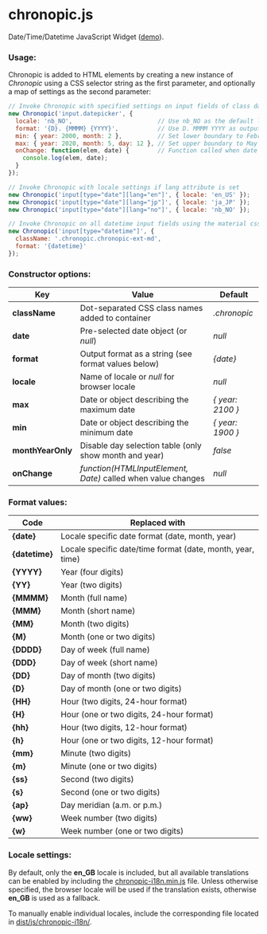 # chronopic.js
Date/Time/Datetime JavaScript Widget ([demo](http://npolar.github.io/chronopic.js/demo/)).

### Usage:
Chronopic is added to HTML elements by creating a new instance of *Chronopic* using a CSS selector string as the first parameter, and optionally a map of settings as the second parameter:

```javascript
// Invoke Chronopic with specified settings on input fields of class datepicker
new Chronopic('input.datepicker', {
  locale: 'nb_NO',                        // Use nb_NO as the default locale
  format: '{D}. {MMMM} {YYYY}',           // Use D. MMMM YYYY as output format
  min: { year: 2000, month: 2 },          // Set lower boundary to February 2000
  max: { year: 2020, month: 5, day: 12 }, // Set upper boundary to May 12. 2020
  onChange: function(elem, date) {        // Function called when date is changed
    console.log(elem, date);
  }
});
```
```javascript
// Invoke Chronopic with locale settings if lang attribute is set
new Chronopic('input[type="date"][lang="en"]', { locale: 'en_US' });
new Chronopic('input[type="date"][lang="jp"]', { locale: 'ja_JP' });
new Chronopic('input[type="date"][lang="no"]', { locale: 'nb_NO' });
```
```javascript
// Invoke Chronopic on all datetime input fields using the material css extension
new Chronopic('input[type="datetime"]', {
  className: '.chronopic.chronopic-ext-md',
  format: '{datetime}'
});

```

### Constructor options:
Key               | Value                                                        | Default
------------------|--------------------------------------------------------------|--------------
**className**     | Dot-separated CSS class names added to container             | *.chronopic*
**date**          | Pre-selected date object (or *null*)                         | *null*
**format**        | Output format as a string (see format values below)          | *{date}*
**locale**        | Name of locale or *null* for browser locale                  | *null*
**max**           | Date or object describing the maximum date                   | *{ year: 2100 }*
**min**           | Date or object describing the minimum date                   | *{ year: 1900 }*
**monthYearOnly** | Disable day selection table (only show month and year)       | *false*
**onChange**      | *function(HTMLInputElement, Date)* called when value changes | *null*

### Format values:
Code            | Replaced with
----------------|--------------
**{date}**      | Locale specific date format (date, month, year)
**{datetime}**  | Locale specific date/time format (date, month, year, time)
**{YYYY}**      | Year (four digits)
**{YY}**        | Year (two digits)
**{MMMM}**      | Month (full name)
**{MMM}**       | Month (short name)
**{MM}**        | Month (two digits)
**{M}**         | Month (one or two digits)
**{DDDD}**      | Day of week (full name)
**{DDD}**       | Day of week (short name)
**{DD}**        | Day of month (two digits)
**{D}**         | Day of month (one or two digits)
**{HH}**        | Hour (two digits, 24-hour format)
**{H}**         | Hour (one or two digits, 24-hour format)
**{hh}**        | Hour (two digits, 12-hour format)
**{h}**         | Hour (one or two digits, 12-hour format)
**{mm}**        | Minute (two digits)
**{m}**         | Minute (one or two digits)
**{ss}**        | Second (two digits)
**{s}**         | Second (one or two digits)
**{ap}**        | Day meridian (a.m. or p.m.)
**{ww}**        | Week number (two digits)
**{w}**         | Week number (one or two digits)

### Locale settings:
By default, only the **en_GB** locale is included, but all available translations can be enabled by including the [chronopic-i18n.min.js](https://github.com/npolar/chronopic.js/tree/master/dist/js/chronopic-i18n.min.js) file. Unless otherwise specified, the browser locale will be used if the translation exists, otherwise **en_GB** is used as a fallback.

To manually enable individual locales, include the corresponding file located in [dist/js/chronopic-i18n/](https://github.com/npolar/chronopic.js/tree/master/dist/js/chronopic-i18n).
